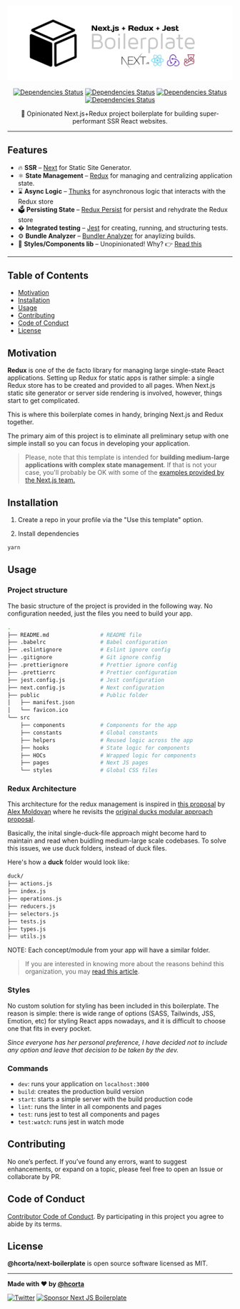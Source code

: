 ![Next boilerplate](public/cover.png)

<div align="center">

[![Dependencies Status](https://img.shields.io/npm/v/echarts?color=mediumorchid&label=react&style=flat-square)](https://github.com/apache/incubator-echarts)
[![Dependencies Status](https://img.shields.io/npm/v/react-redux?color=mediumorchid&label=react-redux&style=flat-square)](https://github.com/apache/incubator-echarts)
[![Dependencies Status](https://img.shields.io/npm/v/next?color=mediumorchid&label=next&style=flat-square)](https://github.com/apache/incubator-echarts)
[![Dependencies Status](https://img.shields.io/npm/v/redux-thunk?color=mediumorchid&label=redux-thunk&style=flat-square)](https://github.com/apache/incubator-echarts)

🚀 Opinionated Next.js+Redux project boilerplate for building super-performant SSR React websites.
    
</div>

---

## Features

- 🔥 **SSR** – [Next](https://nextjs.org) for Static Site Generator.
- ⚛️ **State Management** – [Redux](https://react-redux.js.org) for managing and centralizing application state.
- ⌛️ **Async Logic** – [Thunks](https://github.com/reduxjs/redux-thunk) for asynchronous logic that interacts with the Redux store
- 🗳 **Persisting State** – [Redux Persist](https://github.com/rt2zz/redux-persist) for persist and rehydrate the Redux store
- � **Integrated testing** – [Jest](https://jestjs.io/) for creating, running, and structuring tests.
- ⚙️ **Bundle Analyzer** – [Bundler Analyzer](https://www.npmjs.com/package/@next/bundle-analyzer) for anaylizing builds.
- 🎨 **Styles/Components lib** – Unopinionated! Why? 👉 [Read this](#Styles)

---

## Table of Contents

- [Motivation](#Motivation)
- [Installation](#Installation)
- [Usage](#Usage)
- [Contributing](#Contributing)
- [Code of Conduct](#code-of-conduct)
- [License](#License)

## Motivation

**Redux** is one of the de facto library for managing large single-state React applications.
Setting up Redux for static apps is rather simple: a single Redux store has to be created and provided to all pages. When Next.js static site generator or server side rendering is involved, however, things start to get complicated.

This is where this boilerplate comes in handy, bringing Next.js and Redux together.

The primary aim of this project is to eliminate all preliminary setup with one simple install so you can focus in developing your application.

> Please, note that this template is intended for **building medium-large applications with complex state management**. If that is not your case, you'll probably be OK with some of the [examples provided by the Next.js team.](https://github.com/vercel/next.js/tree/canary/examples)

## Installation

1. Create a repo in your profile via the "Use this template" option.

2. Install dependencies

```bash
yarn
```

## Usage

### Project structure

The basic structure of the project is provided in the following way. No configuration needed, just the files you need to build your app.

```bash
.
├── README.md                # README file
├── .babelrc                 # Babel configuration
├── .eslintignore            # Eslint ignore config
├── .gitignore               # Git ignore config
├── .prettierignore          # Prettier ignore config
├── .prettierrc              # Prettier configuration
├── jest.config.js           # Jest configuration
├── next.config.js           # Next configuration
├── public                   # Public folder
│   ├── manifest.json        
│   └── favicon.ico          
└── src
    ├── components           # Components for the app
    ├── constants            # Global constants
    ├── helpers              # Reused logic across the app
    ├── hooks                # State logic for components
    ├── HOCs                 # Wrapped logic for components
    ├── pages                # Next JS pages
    └── styles               # Global CSS files
```

### Redux Architecture

This architecture for the redux management is inspired in [this proposal](https://github.com/alexnm/re-ducks) by [Alex Moldovan](https://github.com/alexnm)
where he revisits the [original ducks modular approach proposal](https://github.com/erikras/ducks-modular-redux).

Basically, the inital single-duck-file approach might become hard to maintain and read when buidling medium-large scale codebases. To solve this issues, we use duck folders, instead of duck files. 

Here's how a **duck** folder would look like:

```bash
duck/
├── actions.js
├── index.js
├── operations.js
├── reducers.js
├── selectors.js
├── tests.js
├── types.js
├── utils.js
```

NOTE: Each concept/module from your app will have a similar folder.

> If you are interested in knowing more about the reasons behind this organization, you may [read this article](https://betterprogramming.pub/scaling-your-redux-app-with-ducks-6115955638be#.4ppptx7oq).

### Styles

No custom solution for styling has been included in this boilerplate. The reason is simple: there is wide range of options (SASS, Tailwinds, JSS, Emotion, etc) for styling React apps nowadays, and it is difficult to choose one that fits in every pocket.

_Since everyone has her personal preference, I have decided not to include any option and leave that decision to be taken by the dev._

### Commands

- `dev`: runs your application on `localhost:3000`
- `build`: creates the production build version
- `start`: starts a simple server with the build production code
- `lint`: runs the linter in all components and pages
- `test`: runs jest to test all components and pages
- `test:watch`: runs jest in watch mode

## Contributing

No one’s perfect. If you’ve found any errors, want to suggest enhancements, or expand on a topic, please feel free to open an Issue or collaborate by PR.

## Code of Conduct

[Contributor Code of Conduct](public/docs/CODE_OF_CONDUCT.md). By participating in this project you agree to abide by its terms.

## License

**@hcorta/next-boilerplate** is open source software licensed as MIT.

---

**Made with ♥ by [@hcorta](https://hugocorta.com)**

[![Twitter](https://img.shields.io/twitter/url/https/twitter.com/cloudposse.svg?style=social&label=Follow%20%40hcorta)](https://twitter.com/hcorta)
[![Sponsor Next JS Boilerplate](https://img.shields.io/badge/-buy_me_a%C2%A0coffee-gray?logo=buy-me-a-coffee)](https://www.buymeacoffee.com/hcorta)
